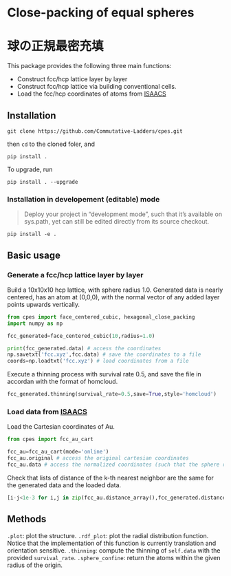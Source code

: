 # Close-packing of equal spheres
# 球の正規最密充填

This package provides the following three main functions:

* Construct fcc/hcp lattice layer by layer
* Construct fcc/hcp lattice via building conventional cells.
* Load the fcc/hcp coordinates of atoms from [ISAACS](http://isaacs.sourceforge.net/ex.html#Si)

## Installation

```
git clone https://github.com/Commutative-Ladders/cpes.git
```
then `cd` to the cloned foler, and
```
pip install .
```

To upgrade, run
```
pip install . --upgrade
```

### Installation in developement (editable) mode

> Deploy your project in “development mode”, such that it’s available on sys.path, yet can still be edited directly from its source checkout.

```
pip install -e .
```

## Basic usage

### Generate a fcc/hcp lattice layer by layer

Build a 10x10x10 hcp lattice, with sphere radius 1.0. Generated data is nearly centered, has an atom at (0,0,0), with the normal vector of any added layer points upwards vertically.

```python
from cpes import face_centered_cubic, hexagonal_close_packing
import numpy as np

fcc_generated=face_centered_cubic(10,radius=1.0) 

print(fcc_generated.data) # access the coordinates
np.savetxt('fcc.xyz',fcc.data) # save the coordinates to a file
coords=np.loadtxt('fcc.xyz') # load coordinates from a file
```
Execute a thinning process with survival rate 0.5, and save the file in accordan with the format of homcloud.
```python
fcc_generated.thinning(survival_rate=0.5,save=True,style='homcloud')
```



### Load data from [ISAACS](http://isaacs.sourceforge.net/ex.html)

Load the Cartesian coordinates of Au.
```python
from cpes import fcc_au_cart

fcc_au=fcc_au_cart(mode='online')
fcc_au.original # access the original cartesian coordinates
fcc_au.data # access the normalized coordinates (such that the sphere radius becomes 1.0)
```

Check that lists of distance of the k-th nearest neighbor are the same for the generated data and the loaded data.

```python
[i-j<1e-3 for i,j in zip(fcc_au.distance_array(),fcc_generated.distance_array())]
```

## Methods

`.plot`: plot the structure.
`.rdf_plot`: plot the radial distribution function. Notice that the implementation of this function is currently translation and orientation sensitive.
`.thinning`: compute the thinning of `self.data` with the provided `survival_rate`.
`.sphere_confine`: return the atoms within the given radius of the origin.

